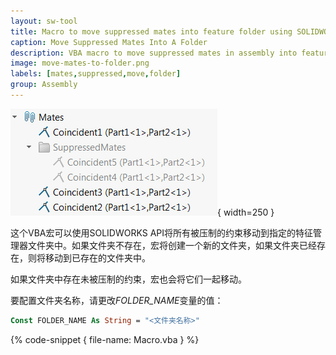 ```yaml
---
layout: sw-tool
title: Macro to move suppressed mates into feature folder using SOLIDWORKS API
caption: Move Suppressed Mates Into A Folder
description: VBA macro to move suppressed mates in assembly into feature folder using SOLIDWORKS API
image: move-mates-to-folder.png
labels: [mates,suppressed,move,folder]
group: Assembly
---
```

![被压制的约束移动到文件夹中](suppressed-solidworks-mates.png){ width=250 }

这个VBA宏可以使用SOLIDWORKS API将所有被压制的约束移动到指定的特征管理器文件夹中。如果文件夹不存在，宏将创建一个新的文件夹，如果文件夹已经存在，则将移动到已存在的文件夹中。

如果文件夹中存在未被压制的约束，宏也会将它们一起移动。

要配置文件夹名称，请更改*FOLDER_NAME*变量的值：

~~~ vb
Const FOLDER_NAME As String = "<文件夹名称>"
~~~

{% code-snippet { file-name: Macro.vba } %}